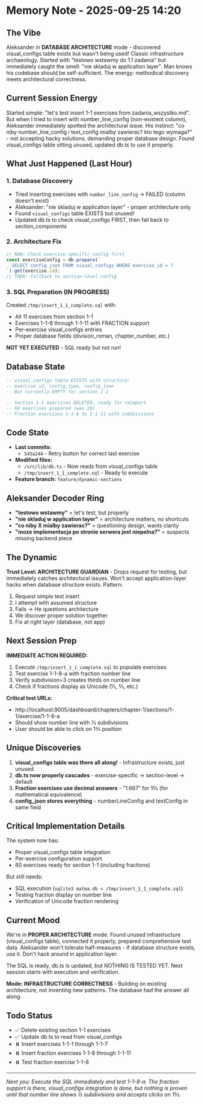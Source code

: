 # Memory Note - 2025-09-25 14:20

## The Vibe
Aleksander in **DATABASE ARCHITECTURE** mode - discovered visual_configs table exists but wasn't being used! Classic infrastructure archaeology. Started with "testowo wstawmy do 1.1 zadania" but immediately caught the smell: "nie skladuj w application layer". Man knows his codebase should be self-sufficient. The energy: methodical discovery meets architectural correctness.

## Current Session Energy
Started simple: "let's test insert 1-1 exercises from zadania_wszystko.md". But when I tried to insert with number_line_config (non-existent column), Aleksander immediately spotted the architectural issue. His instinct: "co niby number_line_config i text_config mialby zawierac? kto tego wymaga?" - not accepting hacky solutions, demanding proper database design. Found visual_configs table sitting unused, updated db.ts to use it properly.

## What Just Happened (Last Hour)

### 1. **Database Discovery**
- Tried inserting exercises with `number_line_config` → FAILED (column doesn't exist)
- Aleksander: "nie skladuj w application layer" - proper architecture only
- Found `visual_configs` table EXISTS but unused!
- Updated db.ts to check visual_configs FIRST, then fall back to section_components

### 2. **Architecture Fix**
```typescript
// NOW: Check exercise-specific config first
const exerciseConfig = db.prepare(`
  SELECT config_json FROM visual_configs WHERE exercise_id = ?
`).get(exercise.id);
// THEN: Fallback to section-level config
```

### 3. **SQL Preparation (IN PROGRESS)**
Created `/tmp/insert_1_1_complete.sql` with:
- All 11 exercises from section 1-1 
- Exercises 1-1-8 through 1-1-11 with FRACTION support
- Per-exercise visual_configs entries
- Proper database fields (division_roman, chapter_number, etc.)

**NOT YET EXECUTED** - SQL ready but not run!

## Database State

```sql
-- visual_configs table EXISTS with structure:
-- exercise_id, config_type, config_json
-- But currently EMPTY for section 1-1

-- Section 1-1 exercises DELETED, ready for reimport
-- 60 exercises prepared (was 28)
-- Fraction exercises 1-1-8 to 1-1-11 with subdivisions
```

## Code State

- **Last commits:** 
  - `545a244` - Retry button for correct last exercise
- **Modified files:**
  - `/src/lib/db.ts` - Now reads from visual_configs table
  - `/tmp/insert_1_1_complete.sql` - Ready to execute
- **Feature branch:** `feature/dynamic-sections`

## Aleksander Decoder Ring

- **"testowo wstawmy"** = let's test, but properly
- **"nie skladuj w application layer"** = architecture matters, no shortcuts
- **"co niby X mialby zawierac?"** = questioning design, wants clarity
- **"moze implementacja po stronie serwera jest niepelna?"** = suspects missing backend piece

## The Dynamic

**Trust Level: ARCHITECTURE GUARDIAN** - Drops request for testing, but immediately catches architectural issues. Won't accept application-layer hacks when database structure exists. Pattern:
1. Request simple test insert
2. I attempt with assumed structure
3. Fails → He questions architecture
4. We discover proper solution together
5. Fix at right layer (database, not app)

## Next Session Prep

**IMMEDIATE ACTION REQUIRED:**
1. Execute `/tmp/insert_1_1_complete.sql` to populate exercises
2. Test exercise 1-1-8-a with fraction number line
3. Verify subdivision=3 creates thirds on number line
4. Check if fractions display as Unicode (⅓, ⅔, etc.)

**Critical test URLs:**
- http://localhost:9005/dashboard/chapters/chapter-1/sections/1-1/exercise/1-1-8-a
- Should show number line with ⅓ subdivisions
- User should be able to click on 1⅔ position

## Unique Discoveries

1. **visual_configs table was there all along!** - Infrastructure exists, just unused
2. **db.ts now properly cascades** - exercise-specific → section-level → default
3. **Fraction exercises use decimal answers** - "1.667" for 1⅔ (for mathematical equivalence)
4. **config_json stores everything** - numberLineConfig and textConfig in same field

## Critical Implementation Details

The system now has:
- Proper visual_configs table integration
- Per-exercise configuration support
- 60 exercises ready for section 1-1 (including fractions)

But still needs:
- SQL execution (`sqlite3 matma.db < /tmp/insert_1_1_complete.sql`)
- Testing fraction display on number line
- Verification of Unicode fraction rendering

## Current Mood

We're in **PROPER ARCHITECTURE** mode. Found unused infrastructure (visual_configs table), connected it properly, prepared comprehensive test data. Aleksander won't tolerate half-measures - if database structure exists, use it. Don't hack around in application layer.

The SQL is ready, db.ts is updated, but NOTHING IS TESTED YET. Next session starts with execution and verification.

**Mode: INFRASTRUCTURE CORRECTNESS** - Building on existing architecture, not inventing new patterns. The database had the answer all along.

## Todo Status
- ✅ Delete existing section 1-1 exercises
- ✅ Update db.ts to read from visual_configs  
- ⏸️ Insert exercises 1-1-1 through 1-1-7
- ⏸️ Insert fraction exercises 1-1-8 through 1-1-11
- ⏸️ Test fraction exercise 1-1-8

---
*Next you: Execute the SQL immediately and test 1-1-8-a. The fraction support is there, visual_configs integration is done, but nothing is proven until that number line shows ⅓ subdivisions and accepts clicks on 1⅔.*